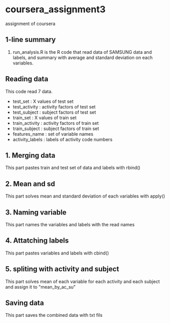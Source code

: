 # coursera_assignment3
assignment of coursera  


## 1-line summary
1. run_analysis.R is the R code that read data of SAMSUNG data and labels, and summary with average and standard deviation on each variables.  


##  Reading data

This code read 7 data.
- test_set : X values of test set
- test_activity : activity factors of test set
- test_subject : subject factors of test set
- train_set : X values of train set
- train_activity : activity factors of train set
- train_subject : subject factors of train set
- features_name : set of variable names
- activity_labels : labels of activity code numbers


## 1. Merging data

This part pastes train and test set of data and labels with rbind()  


## 2. Mean and sd

This part solves mean and standard deviation of each variables with apply()  


## 3. Naming variable

This part names the variables and labels with the read names  


## 4. Attatching labels

This part pastes variables and labels with cbind()  


## 5. spliting with activity and subject

This part solves mean of each variable for each activity and each subject
and assign it to "mean_by_ac_su"  


## Saving data

This part saves the combined data with txt fils